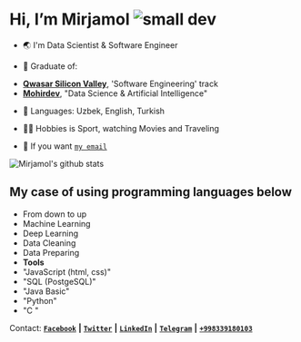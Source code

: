 
# Hi, I’m Mirjamol ![small dev](https://user-images.githubusercontent.com/96412090/186644372-cb8a833d-63e7-40c5-8dac-8921c8ba6c2c.png)

- :earth_asia: I'm Data Scientist & Software Engineer


- :information_desk_person: Graduate of:
* **[Qwasar Silicon Valley](https://qwasar.io/)**, 'Software Engineering' track
* **[Mohirdev](https://mohirdev.uz)**, "Data Science & Artificial Intelligence"
         
- :jigsaw: Languages: Uzbek, English, Turkish

- :mountain_biking_man: Hobbies is Sport, watching Movies and Traveling

- :incoming_envelope: If you want [`my email`](mailto:alpholmon@gmail.com)


![Mirjamol's github stats](https://github-readme-stats.vercel.app/api?username=holmon-alp&theme=merko&show_icons=true)

## My case of using programming languages below

   - From down to up
   - Machine Learning
   - Deep Learning
   - Data Cleaning
   - Data Preparing
   - **Tools**
   - "JavaScript (html, css)"
   - "SQL (PostgeSQL)" 
   - "Java Basic"
   - "Python" 
   - "C " 


Contact:
[**` Facebook `**](https://facebook.com/holmonalp) **|**
[**` Twitter `**](https://twitter.com/holmonalp)   **|**
[**` LinkedIn `**](https://linkedin.com/in/holmonalp) **|**
[**` Telegram `**](https://t.me/HolmonAlp) **|**
[**`+998339180103`**](tel:+998339180103)


<!---
![developer](https://user-images.githubusercontent.com/96412090/186638132-ffbce524-8e8b-49ab-8d1b-9144b46dcb3e.png)
holmon-alp/About-Me is a ✨ special ✨ repository because its `README.md` (this file) appears on your GitHub profile.
You can click the Preview link to take a look at your changes.
--->

<!-- <img src="https://raw.githubusercontent.com/trinib/trinib/output/github-contribution-grid-snake.svg" width="100%" style="max-width: 100%;"> -->
